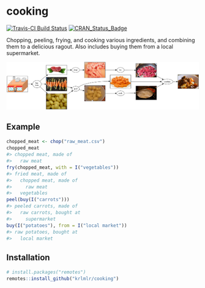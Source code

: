 
<!-- README.md is generated from README.Rmd. Please edit that file -->
cooking
=======

[![Travis-CI Build Status](https://travis-ci.org/krlmlr/cooking.svg?branch=master)](https://travis-ci.org/krlmlr/cooking) [![CRAN\_Status\_Badge](http://www.r-pkg.org/badges/version/cooking)](https://cran.r-project.org/package=cooking)

Chopping, peeling, frying, and cooking various ingredients, and combining them to a delicious ragout. Also includes buying them from a local supermarket.

![dependency graph](assets/dep_graph.png)

Example
-------

``` r
chopped_meat <- chop("raw_meat.csv")
chopped_meat
#> chopped meat, made of
#>   raw meat
fry(chopped_meat, with = I("vegetables"))
#> fried meat, made of
#>   chopped meat, made of
#>     raw meat
#>   vegetables
peel(buy(I("carrots")))
#> peeled carrots, made of
#>   raw carrots, bought at
#>     supermarket
buy(I("potatoes"), from = I("local market"))
#> raw potatoes, bought at
#>   local market
```

Installation
------------

``` r
# install.packages("remotes")
remotes::install_github("krlmlr/cooking")
```
